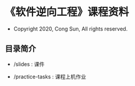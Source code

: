 # 《软件逆向工程》课程资料

* Copyright 2020, Cong Sun, All rights reserved.

## 目录简介

* /slides : 课件

* /practice-tasks : 课程上机作业